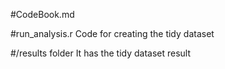 #CodeBook.md

#run_analysis.r
Code for creating the tidy dataset

#/results folder
It has the tidy dataset result
